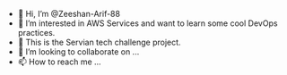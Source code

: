 - 👋 Hi, I’m @Zeeshan-Arif-88
- 👀 I’m interested in AWS Services and want to learn some cool DevOps practices.
- 🌱 This is the Servian tech challenge project.
- 💞️ I’m looking to collaborate on ...
- 📫 How to reach me ...

<!---
Zeeshan-Arif-88/Zeeshan-Arif-88 is a ✨ special ✨ repository because its `README.md` (this file) appears on your GitHub profile.
You can click the Preview link to take a look at your changes.
--->
